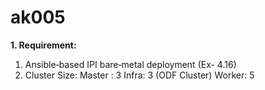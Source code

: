 # ak005
**1. Requirement:**

1. Ansible‑based IPI bare‑metal deployment (Ex- 4.16)
2. Cluster Size:
       Master : 3
       Infra: 3 (ODF Cluster)
       Worker: 5
